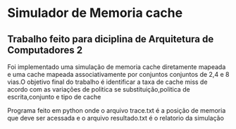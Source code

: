# Simulador de Memoria cache

## Trabalho feito para diciplina de Arquitetura de Computadores 2

Foi implementado uma simulação de memoria cache diretamente mapeada e uma cache mapeada associativamente por conjuntos 
conjuntos de 2,4 e 8 vias.O objetivo final do trabalho é identificar a taxa de cache miss de acordo com as variações de politica se substituição,politica de escrita,conjunto e tipo de cache

Programa feito em python onde o arquivo trace.txt é a posição de memoria que deve ser acessada e o arquivo resultado.txt é o relatorio da simulação
